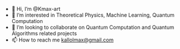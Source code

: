 - 👋 Hi, I’m @Kmax-art
- 👀 I’m interested in Theoretical Physics, Machine Learning, Quantum Computation
- 💞️ I’m looking to collaborate on Quantum Computation and Quantum Algorithms related projects
- 📫 How to reach me kallolmax@gmail.com

<!---
Kmax-art/Kmax-art is a ✨ special ✨ repository because its `README.md` (this file) appears on your GitHub profile.
You can click the Preview link to take a look at your changes.
--->
